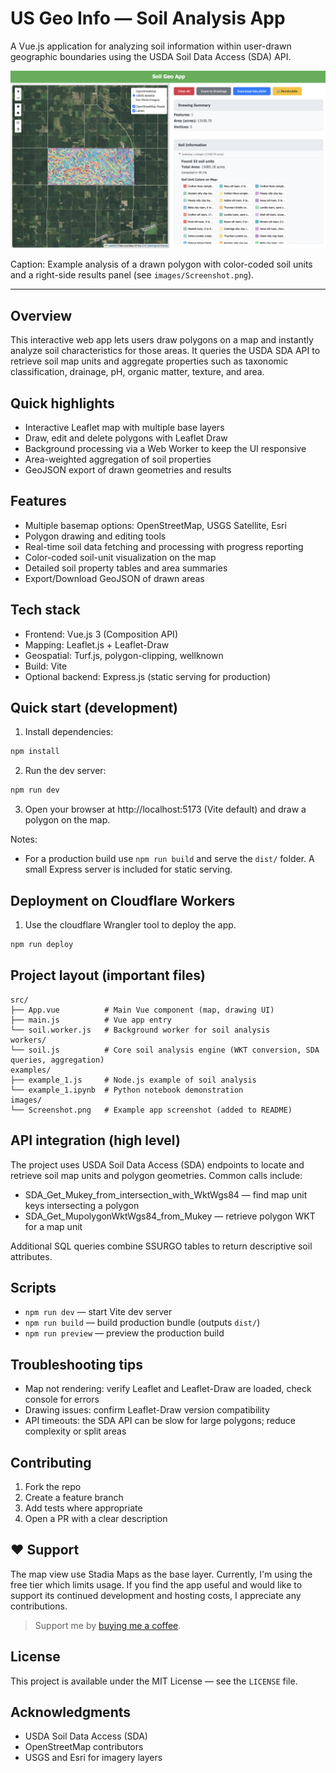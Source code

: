 # US Geo Info — Soil Analysis App

A Vue.js application for analyzing soil information within user-drawn geographic boundaries using the USDA Soil Data Access (SDA) API.

![Soil Geo App screenshot](images/Screenshot.png)

Caption: Example analysis of a drawn polygon with color-coded soil units and a right-side results panel (see `images/Screenshot.png`).

---

## Overview

This interactive web app lets users draw polygons on a map and instantly analyze soil characteristics for those areas. It queries the USDA SDA API to retrieve soil map units and aggregate properties such as taxonomic classification, drainage, pH, organic matter, texture, and area.

## Quick highlights

- Interactive Leaflet map with multiple base layers
- Draw, edit and delete polygons with Leaflet Draw
- Background processing via a Web Worker to keep the UI responsive
- Area-weighted aggregation of soil properties
- GeoJSON export of drawn geometries and results

## Features

- Multiple basemap options: OpenStreetMap, USGS Satellite, Esri
- Polygon drawing and editing tools
- Real-time soil data fetching and processing with progress reporting
- Color-coded soil-unit visualization on the map
- Detailed soil property tables and area summaries
- Export/Download GeoJSON of drawn areas

## Tech stack

- Frontend: Vue.js 3 (Composition API)
- Mapping: Leaflet.js + Leaflet-Draw
- Geospatial: Turf.js, polygon-clipping, wellknown
- Build: Vite
- Optional backend: Express.js (static serving for production)

## Quick start (development)

1. Install dependencies:

```bash
npm install
```

2. Run the dev server:

```bash
npm run dev
```

3. Open your browser at http://localhost:5173 (Vite default) and draw a polygon on the map.

Notes:

- For a production build use `npm run build` and serve the `dist/` folder. A small Express server is included for static serving.

## Deployment on Cloudflare Workers

1. Use the cloudflare Wrangler tool to deploy the app.

```bash
npm run deploy
```

## Project layout (important files)

```
src/
├── App.vue          # Main Vue component (map, drawing UI)
├── main.js          # Vue app entry
└── soil.worker.js   # Background worker for soil analysis
workers/
└── soil.js          # Core soil analysis engine (WKT conversion, SDA queries, aggregation)
examples/
├── example_1.js     # Node.js example of soil analysis
└── example_1.ipynb  # Python notebook demonstration
images/
└── Screenshot.png   # Example app screenshot (added to README)
```

## API integration (high level)

The project uses USDA Soil Data Access (SDA) endpoints to locate and retrieve soil map units and polygon geometries. Common calls include:

- SDA_Get_Mukey_from_intersection_with_WktWgs84 — find map unit keys intersecting a polygon
- SDA_Get_MupolygonWktWgs84_from_Mukey — retrieve polygon WKT for a map unit

Additional SQL queries combine SSURGO tables to return descriptive soil attributes.

## Scripts

- `npm run dev` — start Vite dev server
- `npm run build` — build production bundle (outputs `dist/`)
- `npm run preview` — preview the production build

## Troubleshooting tips

- Map not rendering: verify Leaflet and Leaflet-Draw are loaded, check console for errors
- Drawing issues: confirm Leaflet-Draw version compatibility
- API timeouts: the SDA API can be slow for large polygons; reduce complexity or split areas

## Contributing

1. Fork the repo
2. Create a feature branch
3. Add tests where appropriate
4. Open a PR with a clear description

## ❤️ Support

The map view use Stadia Maps as the base layer. Currently, I'm using the free tier which limits usage. If you find the app useful and would like to support its continued development and hosting costs, I appreciate any contributions.

> Support me by [buying me a coffee](https://www.buymeacoffee.com/williamntw).

## License

This project is available under the MIT License — see the `LICENSE` file.

## Acknowledgments

- USDA Soil Data Access (SDA)
- OpenStreetMap contributors
- USGS and Esri for imagery layers
